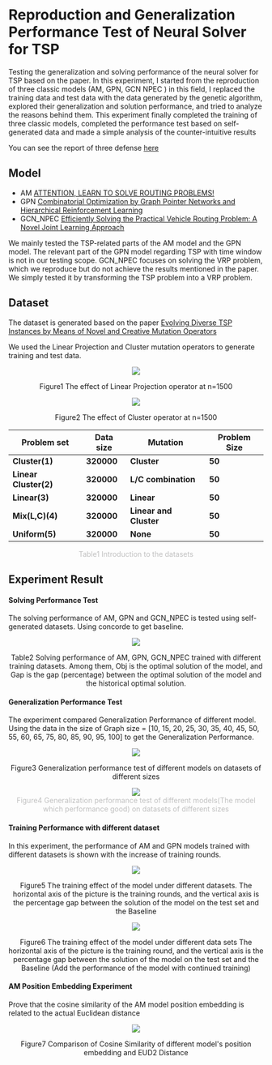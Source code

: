 # Reproduction and Generalization Performance Test of Neural Solver for TSP

Testing the generalization and solving performance of the neural solver for TSP based on the paper. In this experiment, I started from the reproduction of three classic models (AM, GPN, GCN NPEC ) in this field, I replaced the training data and test data with the data generated by the genetic algorithm, explored their generalization and solution performance, and tried to analyze the reasons behind them. This experiment finally completed the training of three classic models, completed the performance test based on self-generated data and made a simple analysis of the counter-intuitive results

You can see the report of three defense [here](https://github.com/Antoniano1963/TSP-Solver-Analyze/tree/master/report) 

## Model

- AM [ATTENTION, LEARN TO SOLVE ROUTING PROBLEMS!](https://arxiv.org/abs/1803.08475) 
- GPN [Combinatorial Optimization by Graph Pointer Networks and Hierarchical Reinforcement Learning](https://arxiv.org/abs/1911.04936)
- GCN_NPEC [Efficiently Solving the Practical Vehicle Routing Problem: A Novel Joint Learning Approach](https://dl.acm.org/doi/abs/10.1145/3394486.3403356?casa_token=tPE7GdjZi2oAAAAA:5M0bIXpTWDtz_0RuF6TF-Df1ur89RqUswqAFQ6pN2quUcq1VIKPQ2TC0JN3grEG9XGJKv1PyfvZQWA)

We mainly tested the TSP-related parts of the AM model and the GPN model. The relevant part of the GPN model regarding TSP with time window is not in our testing scope. GCN_NPEC focuses on solving the VRP problem, which we reproduce but do not achieve the results mentioned in the paper. We simply tested it by transforming the TSP problem into a VRP problem.

## Dataset

The dataset is generated based on the paper [Evolving Diverse TSP Instances by Means of Novel and Creative Mutation Operators](https://dl.acm.org/doi/abs/10.1145/3299904.3340307?casa_token=iuuLHRMcibkAAAAA:xlMAsglmrcF6i3oi0K_p9R3_0Z0Z1b4qwG3zd7feume01rblyo77Cb3NXndbT8xcG31Z3UQ37NlX-Q)

We used the Linear Projection and Cluster mutation operators to generate training and test data.

<div align=center><img src="README.assets/image-20220628224533484.png"></div>
<p align="center">Figure1 The effect of Linear Projection operator at n=1500</p>


<div align=center><img src="README.assets/image-20220628224544230.png"></div>

<p align="center">Figure2 The effect of Cluster operator at n=1500</p>

| **Problem set**       | **Data size** | **Mutation**           | **Problem Size** |
| --------------------- | ------------- | ---------------------- | ---------------- |
| **Cluster(1)**        | **320000**    | **Cluster**            | **50**           |
| **Linear Cluster(2)** | **320000**    | **L/C combination**    | **50**           |
| **Linear(3)**         | **320000**    | **Linear**             | **50**           |
| **Mix(L,C)(4)**       | **320000**    | **Linear and Cluster** | **50**           |
| **Uniform(5)**        | **320000**    | **None**               | **50**           |

<p align="center" style="color:#C0C0C0;">Table1 Introduction to the datasets</p>

## Experiment Result



#### Solving Performance Test

The solving performance of AM, GPN and GCN_NPEC is tested using self-generated datasets. Using concorde to get baseline.

<div align=center><img src="README.assets/image-20220628225204325.png"></div>

<p align="center">Table2 Solving performance of AM, GPN, GCN_NPEC trained with different training datasets. Among them, Obj is the optimal solution of the model, and Gap is the gap (percentage) between the optimal solution of the model and the historical optimal solution.</p>

#### Generalization Performance Test

The experiment compared Generalization Performance of different model. Using the data in the size of Graph size = [10, 15, 20, 25, 30, 35, 40, 45, 50, 55, 60, 65, 75, 80, 85, 90, 95, 100] to get the Generalization Performance.

<div align=center><img src="README.assets/generalization_performance4.png"></div>

<p align="center">Figure3   Generalization performance test of different models on datasets of different sizes</p>

<div align=center><img src="README.assets/generalization_performance3.png"></div>

<center style="color:#C0C0C0;">Figure4     Generalization performance test of different models(The model which performance good) on datasets of different sizes</center>

#### Training Performance with different dataset

In this experiment, the performance of AM and GPN models trained with different datasets is shown with the increase of training rounds.

<div align=center><img src="README.assets/training_performance.png"></div>

<p align="center">Figure5   The training effect of the model under different datasets. The horizontal axis of the picture is the training rounds, and the vertical axis is the percentage gap between the solution of the model on the test set and the Baseline</p>

<div align=center><img src="README.assets/training_performance2.png"></div>

<p align="center">Figure6   The training effect of the model under different data sets The horizontal axis of the picture is the training round, and the vertical axis is the percentage gap between the solution of the model on the test set and the Baseline (Add the performance of the model with continued training)</pr>

#### AM Position Embedding Experiment

Prove that the cosine similarity of the AM model position embedding is related to the actual Euclidean distance

<div align=center><img src="README.assets/position_encoding.png"></div>

<p align="center">Figure7   Comparison of Cosine Similarity of different model's position embedding and EUD2 Distance</p>



